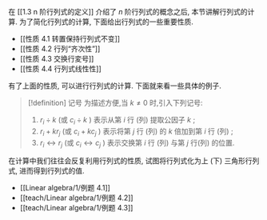 
在 [[1.3 n 阶行列式的定义]] 介绍了 $n$ 阶行列式的概念之后, 本节讲解行列式的计算.
为了简化行列式的计算, 下面给出行列式的一些重要性质.
- [[性质 4.1 转置保持行列式不变]]
- [[性质 4.2 行列“齐次性”]]
- [[性质 4.3 交换行変号]]
- [[性质 4.4 行列式线性性]]

有了上面的性质, 可以进行行列式的计算. 
下面就来看一些具体的例子.

> [!definition] 记号
> 为描述方便,当 $k \neq 0$ 时,引入下列记号:
> 1.  ${r}_{i} \div k$ (或 ${c}_{i} \div k$ ) 表示从第 $i$ 行 (列) 提取公因子 $k$ ;
> 2. ${r}_{i} + k{r}_{j}$ (或 ${c}_{i} + k{c}_{j}$ ) 表示将第 $j$ 行 (列) 的 $k$ 倍加到第 $i$ 行 (列) ;
> 3. ${r}_{i} \leftrightarrow {r}_{j}$ (或 ${c}_{i} \leftrightarrow {c}_{j}$ ) 表示交换第 $i$ 行 (列) 与第 $j$ 行(列) 的位置.

在计算中我们往往会反复利用行列式的性质, 试图将行列式化为上 (下) 三角形行列式, 进而得到行列式的值.

- [[Linear algebra/1/例题 4.1]]
- [[teach/Linear algebra/1/例题 4.2]]
- [[teach/Linear algebra/1/例题 4.3]]


